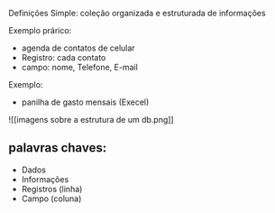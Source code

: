 Definições Simple: coleção organizada e estruturada de informações

Exemplo prárico: 

- agenda de contatos de celular
- Registro: cada contato
- campo: nome, Telefone, E-mail

Exemplo: 

- panilha de gasto mensais (Execel)

![[imagens sobre a  estrutura de um db.png]]

## palavras chaves:

- Dados
- Informações 
- Registros (linha)
- Campo (coluna)